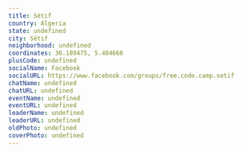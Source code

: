 ```yaml
---
title: Sétif
country: Algeria
state: undefined
city: Sétif
neighborhood: undefined
coordinates: 36.189475, 5.404666
plusCode: undefined
socialName: Facebook
socialURL: https://www.facebook.com/groups/free.code.camp.setif
chatName: undefined
chatURL: undefined
eventName: undefined
eventURL: undefined
leaderName: undefined
leaderURL: undefined
oldPhoto: undefined
coverPhoto: undefined
---
```

